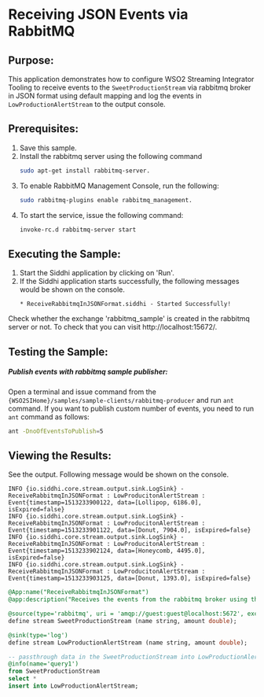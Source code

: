 # Receiving JSON Events via RabbitMQ

## Purpose:
This application demonstrates how to configure WSO2 Streaming Integrator Tooling to receive events to the `SweetProductionStream` via rabbitmq broker in JSON format using default mapping and log the events in `LowProductionAlertStream` to the output console.

## Prerequisites:
1. Save this sample.
2. Install the rabbitmq server using the following command
    ```bash
    sudo apt-get install rabbitmq-server.
    ```
3. To enable RabbitMQ Management Console, run the following:
    ```bash
    sudo rabbitmq-plugins enable rabbitmq_management.
    ```
4. To start the service, issue the following command:
    ```bash
    invoke-rc.d rabbitmq-server start
    ```

## Executing the Sample:
1. Start the Siddhi application by clicking on 'Run'.
2. If the Siddhi application starts successfully, the following messages would be shown on the console.
    ```
    * ReceiveRabbitmqInJSONFormat.siddhi - Started Successfully!
    ```
Check whether the exchange 'rabbitmq_sample' is created in the rabbitmq server or not. To check that you can visit http://localhost:15672/.

## Testing the Sample:
##### Publish events with rabbitmq sample publisher:
Open a terminal and issue command from the `{WSO2SIHome}/samples/sample-clients/rabbitmq-producer` and run `ant` command.
If you want to publish custom number of events, you need to run `ant` command as follows:
```bash
ant -DnoOfEventsToPublish=5
```

## Viewing the Results:
See the output. Following message would be shown on the console.
```
INFO {io.siddhi.core.stream.output.sink.LogSink} - ReceiveRabbitmqInJSONFormat : LowProducitonAlertStream : Event{timestamp=1513233900122, data=[Lollipop, 6186.0], isExpired=false}
INFO {io.siddhi.core.stream.output.sink.LogSink} - ReceiveRabbitmqInJSONFormat : LowProducitonAlertStream : Event{timestamp=1513233901122, data=[Donut, 7904.0], isExpired=false}
INFO {io.siddhi.core.stream.output.sink.LogSink} - ReceiveRabbitmqInJSONFormat : LowProducitonAlertStream : Event{timestamp=1513233902124, data=[Honeycomb, 4495.0], isExpired=false}
INFO {io.siddhi.core.stream.output.sink.LogSink} - ReceiveRabbitmqInJSONFormat : LowProducitonAlertStream : Event{timestamp=1513233903125, data=[Donut, 1393.0], isExpired=false}
```

```sql
@App:name("ReceiveRabbitmqInJSONFormat")
@app:description("Receives the events from the rabbitmq broker using the AMQP protocol.")

@source(type='rabbitmq', uri = 'amqp://guest:guest@localhost:5672', exchange.name = 'rabbitmq_sample',  @map(type='json'))
define stream SweetProductionStream (name string, amount double);

@sink(type='log')
define stream LowProductionAlertStream (name string, amount double);

-- passthrough data in the SweetProductionStream into LowProductionAlertStream
@info(name='query1')
from SweetProductionStream
select *
insert into LowProductionAlertStream;
```